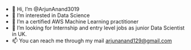 - 👋 Hi, I’m @ArjunAnand3019
- 👀 I’m interested in Data Science
- 🌱 I’m a certified AWS Machine Learning practitioner
- 💞️ I’m looking for Internship and entry level jobs as junior Data Scientist in UK.
- 📫 You can reach me through my mail arjunanand129@gmail.com

<!---
ArjunAnand3019/ArjunAnand3019 is a ✨ special ✨ repository because its `README.md` (this file) appears on your GitHub profile.
You can click the Preview link to take a look at your changes.
--->
